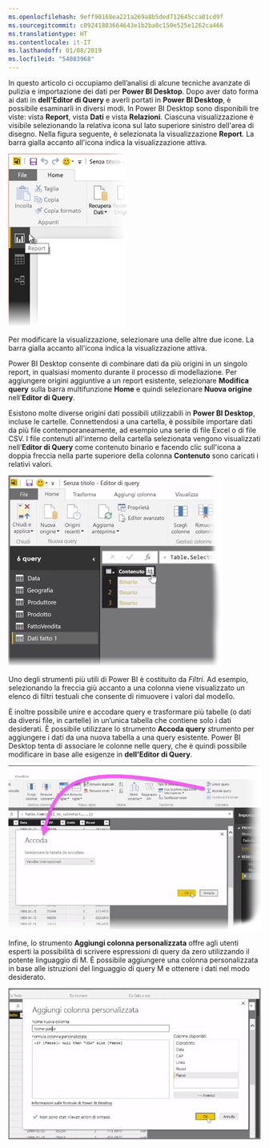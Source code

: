 ```yaml
---
ms.openlocfilehash: 9eff90168ea221a269a8b5ded712645cca01cd9f
ms.sourcegitcommit: c09241803664643e1b2ba0c150e525e1262ca466
ms.translationtype: HT
ms.contentlocale: it-IT
ms.lasthandoff: 01/08/2019
ms.locfileid: "54083968"
---
```

In questo articolo ci occupiamo dell’analisi di alcune tecniche avanzate di pulizia e importazione dei dati per **Power BI Desktop**. Dopo aver dato forma ai dati in **dell'Editor di Query** e averli portati in **Power BI Desktop**, è possibile esaminarli in diversi modi. In Power BI Desktop sono disponibili tre viste: vista **Report**, vista **Dati** e vista **Relazioni**. Ciascuna visualizzazione è visibile selezionando la relativa icona sul lato superiore sinistro dell'area di disegno. Nella figura seguente, è selezionata la visualizzazione **Report**. La barra gialla accanto all'icona indica la visualizzazione attiva.

![](media/1-4-advanced-data-sources-and-transformation/1-4_1.png)

Per modificare la visualizzazione, selezionare una delle altre due icone. La barra gialla accanto all'icona indica la visualizzazione attiva.

Power BI Desktop consente di combinare dati da più origini in un singolo report, in qualsiasi momento durante il processo di modellazione. Per aggiungere origini aggiuntive a un report esistente, selezionare **Modifica query** sulla barra multifunzione **Home** e quindi selezionare **Nuova origine** nell’**Editor di Query**.

Esistono molte diverse origini dati possibili utilizzabili in **Power BI Desktop**, incluse le cartelle. Connettendosi a una cartella, è possibile importare dati da più file contemporaneamente, ad esempio una serie di file Excel o di file CSV. I file contenuti all'interno della cartella selezionata vengono visualizzati nell’**Editor di Query** come contenuto binario e facendo clic sull'icona a doppia freccia nella parte superiore della colonna **Contenuto** sono caricati i relativi valori.

![](media/1-4-advanced-data-sources-and-transformation/1-4_2.png)

Uno degli strumenti più utili di Power BI è costituito da *Filtri*. Ad esempio, selezionando la freccia giù accanto a una colonna viene visualizzato un elenco di filtri testuali che consente di rimuovere i valori dal modello.

È inoltre possibile unire e accodare query e trasformare più tabelle (o dati da diversi file, in cartelle) in un’unica tabella che contiene solo i dati desiderati. È possibile utilizzare lo strumento **Accoda query** strumento per aggiungere i dati da una nuova tabella a una query esistente. Power BI Desktop tenta di associare le colonne nelle query, che è quindi possibile modificare in base alle esigenze in **dell'Editor di Query**.

![](media/1-4-advanced-data-sources-and-transformation/1-4_3.png)

Infine, lo strumento **Aggiungi colonna personalizzata** offre agli utenti esperti la possibilità di scrivere espressioni di query da zero utilizzando il potente linguaggio di M. È possibile aggiungere una colonna personalizzata in base alle istruzioni del linguaggio di query M e ottenere i dati nel modo desiderato.

![](media/1-4-advanced-data-sources-and-transformation/1-4_4.png)

